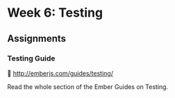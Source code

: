 # Week 6: Testing

## Assignments

### Testing Guide

:book: http://emberjs.com/guides/testing/

Read the whole section of the Ember Guides on Testing.
